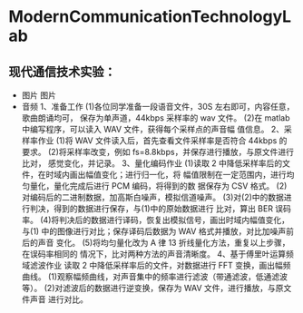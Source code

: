 # ModernCommunicationTechnologyLab
## 现代通信技术实验：
- 图片
      图片
- 音频
      1、准备工作
        (1)各位同学准备一段语音文件，30S 左右即可，内容任意，歌曲朗诵均可，
           保存为单声道，44kbps 采样率的 wav 文件。
        (2)在 matlab 中编写程序，可以读入 WAV 文件，获得每个采样点的声音幅
           值信息。
      2、采样率作业
        (1)将 WAV 文件读入后，首先查看文件采样率是否符合 44kbps 的要求。
        (2)将采样率改变，例如 fs=8.8kbps，并保存进行播放，与原文件进行比对，
           感觉变化，并记录。
  3、量化编码作业
        (1)读取 2 中降低采样率后的文件，在时域内画出幅值变化；进行归一化，将
           幅值限制在一定范围内，进行均匀量化，量化完成后进行 PCM 编码，将得到的数
           据保存为 CSV 格式。
        (2)对编码后的二进制数据，加高斯白噪声，模拟信道噪声。
        (3)对(2)中的数据进行判决，得到的数据进行保存，与(1)中的原始数据进行
           比对，算出 BER 误码率。
        (4)将判决后的数据进行译码，恢复出模拟信号，画出时域内幅值变化，与(1)
           中的图像进行对比；保存译码后数据为 WAV 格式并播放，对比加噪声前后的声音
           变化。
        (5)将均匀量化改为 A 律 13 折线量化方法，重复以上步骤，在误码率相同的
           情况下，比对两种方法的声音清晰度。
  4、基于傅里叶运算频域滤波作业
           读取 2 中降低采样率后的文件，对数据进行 FFT 变换，画出幅频曲线。
        (1)观察幅频曲线，对声音集中的频率进行滤波（带通滤波，低通滤波等）。
        (2)对滤波后的数据进行逆变换，保存为 WAV 文件，进行播放，与原文件声音
           进行对比。